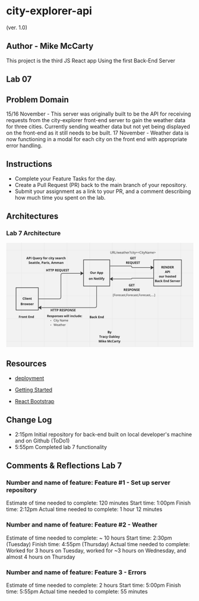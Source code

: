 # city-explorer-api

(ver. 1.0)

## Author - Mike McCarty

This project is the third JS React app Using the first Back-End Server

## Lab 07

## Problem Domain

15/16 November - This server was originally built to be the API for receiving requests from the city-explorer front-end server to gain the weather data for three cities. Currently sending weather data but not yet being displayed on the front-end as it still needs to be built.
17 November - Weather data is now functioning in a modal for each city on the front end with appropriate error handling.

## Instructions

- Complete your Feature Tasks for the day.
- Create a Pull Request (PR) back to the main branch of your repository.
- Submit your assignment as a link to your PR, and a comment describing how much time you spent on the lab.

## Architectures

### Lab 7 Architecture

![Architecture Lab 7](architecture.png)

## Resources

- [deployment](https://facebook.github.io/create-react-app/docs/deployment)

- [Getting Started](https://reactjs.org/docs/getting-started.html)

- [React Bootstrap](https://react-bootstrap.github.io/)

## Change Log

- 2:15pm Initial repository for back-end built on local developer's machine and on Github (ToDo1)
- 5:55pm Completed lab 7 functionality

## Comments & Reflections Lab 7

### Number and name of feature: Feature #1 - Set up server repository

Estimate of time needed to complete: 120 minutes
Start time: 1:00pm
Finish time: 2:12pm
Actual time needed to complete:  1 hour 12 minutes

### Number and name of feature: Feature #2 - Weather

Estimate of time needed to complete: ~ 10 hours
Start time: 2:30pm (Tuesday)
Finish time: 4:55pm (Thursday)
Actual time needed to complete: Worked for 3 hours on Tuesday, worked for ~3 hours on Wednesday, and almost 4 hours on Thursday

### Number and name of feature: Feature 3 - Errors

Estimate of time needed to complete: 2 hours
Start time: 5:00pm
Finish time: 5:55pm
Actual time needed to complete: 55 minutes
